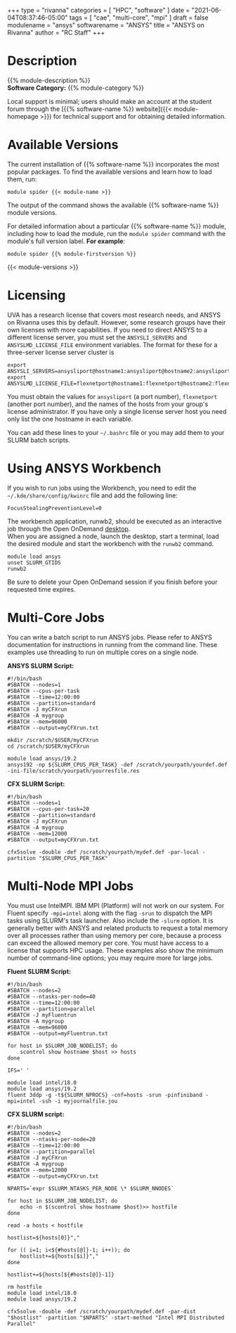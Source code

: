 +++
type = "rivanna"
categories = [
  "HPC",
  "software"
]
date = "2021-06-04T08:37:46-05:00"
tags = [
  "cae",
  "multi-core",
  "mpi"
]
draft = false
modulename = "ansys"
softwarename = "ANSYS"
title = "ANSYS on Rivanna"
author = "RC Staff"
+++

# Description
{{% module-description %}}
<br>
**Software Category:** {{% module-category %}}

Local support is minimal; users should make an account at the student forum through the [{{% software-name %}} website]({{< module-homepage >}}) for technical support and for obtaining detailed information.

# Available Versions
The current installation of {{% software-name %}} incorporates the most popular packages. To find the available versions and learn how to load them, run:

```
module spider {{< module-name >}}
```

The output of the command shows the available {{% software-name %}} module versions.

For detailed information about a particular {{% software-name %}} module, including how to load the module, run the `module spider` command with the module's full version label. __For example__:
```
module spider {{% module-firstversion %}}
```

{{< module-versions >}}
# Licensing
UVA has a research license that covers most research needs, and ANSYS on Rivanna uses this by default.  However, some research groups have their own licenses with more capabilities.  If you need to direct ANSYS to a different license server, you must set the `ANSYSLI_SERVERS` and `ANSYSLMD_LICENSE_FILE` environment variables.  The format for these for a three-server license server cluster is
```
export ANSYSLI_SERVERS=ansysliport@hostname1:ansysliport@hostname2:ansysliport@hostname3
export ANSYSLMD_LICENSE_FILE=flexnetport@hostname1:flexnetport@hostname2:flexnetport@hostname3
```
You must obtain the values for `ansysliport` (a port number), `flexnetport` (another port number), and the names of the hosts from your group's license administrator.  If you have only a single license server host you need only list the one hostname in each variable.

You can add these lines to your `~/.bashrc` file or you may add them to your SLURM batch scripts.

# Using ANSYS Workbench
If you wish to run jobs using the Workbench, you need to edit the `~/.kde/share/config/kwinrc` file and add the following line:
```
FocusStealingPreventionLevel=0
```

The workbench application, runwb2, should be executed as an interactive job through the Open OnDemand [desktop](/userinfo/rivanna/ood/desktop).  
When you are assigned a node, launch the desktop, start a terminal, load the desired module and start the workbench with the `runwb2` command.
```
module load ansys
unset SLURM_GTIDS
runwb2
```
Be sure to delete your Open OnDemand session if you finish before your requested time expires.

# Multi-Core Jobs
You can write a batch script to run ANSYS jobs.  Please refer to ANSYS documentation for instructions in running from the command line.  These examples use threading to run on multiple cores on a single node.

**ANSYS SLURM Script:**
```
#!/bin/bash
#SBATCH --nodes=1
#SBATCH --cpus-per-task
#SBATCH --time=12:00:00
#SBATCH --partition=standard
#SBATCH -J myCFXrun
#SBATCH -A mygroup
#SBATCH --mem=96000
#SBATCH --output=myCFXrun.txt

mkdir /scratch/$USER/myCFXrun
cd /scratch/$USER/myCFXrun

module load ansys/19.2
ansys192 -np ${SLURM_CPUS_PER_TASK} -def /scratch/yourpath/yourdef.def -ini-file/scratch/yourpath/yourresfile.res
```

**CFX SLURM Script:**
```
#!/bin/bash
#SBATCH --nodes=1
#SBATCH --cpus-per-task=20
#SBATCH --partition=standard
#SBATCH -J myCFXrun
#SBATCH -A mygroup
#SBATCH --mem=12000
#SBATCH --output=myCFXrun.txt

cfx5solve -double -def /scratch/yourpath/mydef.def -par-local -partition "$SLURM_CPUS_PER_TASK"
```

# Multi-Node MPI Jobs

You must use IntelMPI.  IBM MPI (Platform) will not work on our system.
For Fluent specify `-mpi=intel` along with the flag `-srun` to dispatch the MPI tasks using SLURM's task launcher.  Also include the `-slurm` option.  It is generally better with ANSYS and related products to request a total memory over all processes rather than using memory per core, because a process can exceed the allowed memory per core.  You must have access to a license that supports HPC usage.  These examples also show the minimum number of command-line options; you may require more for large jobs.

**Fluent SLURM Script:**
```
#!/bin/bash
#SBATCH --nodes=2
#SBATCH --ntasks-per-node=40
#SBATCH --time=12:00:00
#SBATCH --partition=parallel
#SBATCH -J myFluentrun
#SBATCH -A mygroup
#SBATCH --mem=96000
#SBATCH --output=myFluentrun.txt

for host in $SLURM_JOB_NODELIST; do
    scontrol show hostname $host >> hosts
done

IFS=' '

module load intel/18.0
module load ansys/19.2
fluent 3ddp -g -t${SLURM_NPROCS} -cnf=hosts -srun -pinfiniband -mpi=intel -ssh -i myjournalfile.jou
```

**CFX SLURM script:**
```
#!/bin/bash
#SBATCH --nodes=2
#SBATCH --ntasks-per-node=20
#SBATCH --time=12:00:00
#SBATCH --partition=parallel
#SBATCH -J myCFXrun
#SBATCH -A mygroup
#SBATCH --mem=12000
#SBATCH --output=myCFXrun.txt

NPARTS=`expr $SLURM_NTASKS_PER_NODE \* $SLURM_NNODES`

for host in $SLURM_JOB_NODELIST; do
    echo -n $(scontrol show hostname $host)>> hostfile
done

read -a hosts < hostfile

hostlist=${hosts[0]}","

for (( i=1; i<${#hosts[@]}-1; i++)); do
    hostlist+=${hosts[$i]}","
done

hostlist+=${hosts[${#hosts[@]}-1]}

rm hostfile
module load intel/18.0
module load ansys/19.2

cfx5solve -double -def /scratch/yourpath/mydef.def -par-dist "$hostlist" -partition "$NPARTS" -start-method "Intel MPI Distributed Parallel"
```
